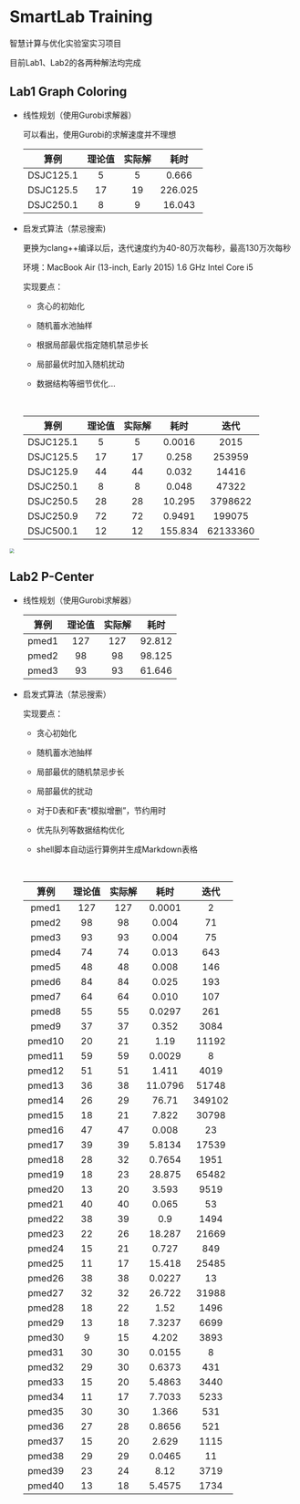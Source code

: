 # SmartLab Training

智慧计算与优化实验室实习项目

目前Lab1、Lab2的各两种解法均完成

## Lab1 Graph Coloring

* 线性规划（使用Gurobi求解器）

  可以看出，使用Gurobi的求解速度并不理想

  |    算例     | 理论值  | 实际解  |   耗时    |
  | :-------: | :--: | :--: | :-----: |
  | DSJC125.1 |  5   |  5   |  0.666  |
  | DSJC125.5 |  17  |  19  | 226.025 |
  | DSJC250.1 |  8   |  9   | 16.043  |

* 启发式算法（禁忌搜索)

  更换为clang++编译以后，迭代速度约为40-80万次每秒，最高130万次每秒

  环境：MacBook Air (13-inch, Early 2015) 1.6 GHz Intel Core i5

  实现要点：

  * 贪心的初始化

  * 随机蓄水池抽样

  * 根据局部最优指定随机禁忌步长

  * 局部最优时加入随机扰动

  * 数据结构等细节优化...

    ​

  |    算例     | 理论值  | 实际解  |   耗时    |    迭代    |
  | :-------: | :--: | :--: | :-----: | :------: |
  | DSJC125.1 |  5   |  5   | 0.0016  |   2015   |
  | DSJC125.5 |  17  |  17  |  0.258  |  253959  |
  | DSJC125.9 |  44  |  44  |  0.032  |  14416   |
  | DSJC250.1 |  8   |  8   |  0.048  |  47322   |
  | DSJC250.5 |  28  |  28  | 10.295  | 3798622  |
  | DSJC250.9 |  72  |  72  | 0.9491  |  199075  |
  | DSJC500.1 |  12  |  12  | 155.834 | 62133360 |

<img src="http://oklhb00qa.bkt.clouddn.com/simple-min.jpg" style="zoom:50%;" />

## Lab2 P-Center

* 线性规划（使用Gurobi求解器）

  |  算例   | 理论值  | 实际解  |   耗时   |
  | :---: | :--: | :--: | :----: |
  | pmed1 | 127  | 127  | 92.812 |
  | pmed2 |  98  |  98  | 98.125 |
  | pmed3 |  93  |  93  | 61.646 |

* 启发式算法（禁忌搜索）

  实现要点：

  * 贪心初始化

  * 随机蓄水池抽样

  * 局部最优的随机禁忌步长

  * 局部最优的扰动

  * 对于D表和F表“模拟增删”，节约用时

  * 优先队列等数据结构优化

  * shell脚本自动运行算例并生成Markdown表格

    ​

  |   算例   | 理论值  | 实际解  |   耗时    |   迭代   |
  | :----: | :--: | :--: | :-----: | :----: |
  | pmed1  | 127  | 127  | 0.0001  |   2    |
  | pmed2  |  98  |  98  |  0.004  |   71   |
  | pmed3  |  93  |  93  |  0.004  |   75   |
  | pmed4  |  74  |  74  |  0.013  |  643   |
  | pmed5  |  48  |  48  |  0.008  |  146   |
  | pmed6  |  84  |  84  |  0.025  |  193   |
  | pmed7  |  64  |  64  |  0.010  |  107   |
  | pmed8  |  55  |  55  | 0.0297  |  261   |
  | pmed9  |  37  |  37  |  0.352  |  3084  |
  | pmed10 |  20  |  21  |  1.19   | 11192  |
  | pmed11 |  59  |  59  | 0.0029  |   8    |
  | pmed12 |  51  |  51  |  1.411  |  4019  |
  | pmed13 |  36  |  38  | 11.0796 | 51748  |
  | pmed14 |  26  |  29  |  76.71  | 349102 |
  | pmed15 |  18  |  21  |  7.822  | 30798  |
  | pmed16 |  47  |  47  |  0.008  |   23   |
  | pmed17 |  39  |  39  | 5.8134  | 17539  |
  | pmed18 |  28  |  32  | 0.7654  |  1951  |
  | pmed19 |  18  |  23  | 28.875  | 65482  |
  | pmed20 |  13  |  20  |  3.593  |  9519  |
  | pmed21 |  40  |  40  |  0.065  |   53   |
  | pmed22 |  38  |  39  |   0.9   |  1494  |
  | pmed23 |  22  |  26  | 18.287  | 21669  |
  | pmed24 |  15  |  21  |  0.727  |  849   |
  | pmed25 |  11  |  17  | 15.418  | 25485  |
  | pmed26 |  38  |  38  | 0.0227  |   13   |
  | pmed27 |  32  |  32  | 26.722  | 31988  |
  | pmed28 |  18  |  22  |  1.52   |  1496  |
  | pmed29 |  13  |  18  | 7.3237  |  6699  |
  | pmed30 |  9   |  15  |  4.202  |  3893  |
  | pmed31 |  30  |  30  | 0.0155  |   8    |
  | pmed32 |  29  |  30  | 0.6373  |  431   |
  | pmed33 |  15  |  20  | 5.4863  |  3440  |
  | pmed34 |  11  |  17  | 7.7033  |  5233  |
  | pmed35 |  30  |  30  |  1.366  |  531   |
  | pmed36 |  27  |  28  | 0.8656  |  521   |
  | pmed37 |  15  |  20  |  2.629  |  1115  |
  | pmed38 |  29  |  29  | 0.0465  |   11   |
  | pmed39 |  23  |  24  |  8.12   |  3719  |
  | pmed40 |  13  |  18  | 5.4575  |  1734  |

